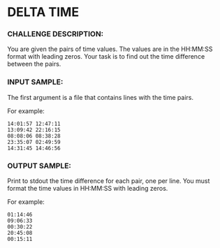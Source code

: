# DELTA TIME

### CHALLENGE DESCRIPTION:

You are given the pairs of time values. The values are in the HH:MM:SS format with leading zeros. Your task is to find out the time difference between the pairs.

### INPUT SAMPLE:

The first argument is a file that contains lines with the time pairs.

For example:

```
14:01:57 12:47:11
13:09:42 22:16:15
08:08:06 08:38:28
23:35:07 02:49:59
14:31:45 14:46:56
```

### OUTPUT SAMPLE:

Print to stdout the time difference for each pair, one per line. You must format the time values in HH:MM:SS with leading zeros.

For example:

```
01:14:46
09:06:33
00:30:22
20:45:08
00:15:11
```